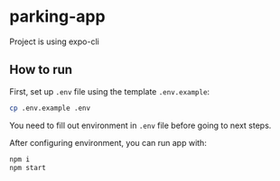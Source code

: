 # parking-app

Project is using expo-cli

## How to run

First, set up `.env` file using the template `.env.example`:

```bash
cp .env.example .env
```

You need to fill out environment in `.env` file before going to next steps.

After configuring environment, you can run app with:

```bash
npm i
npm start
```
